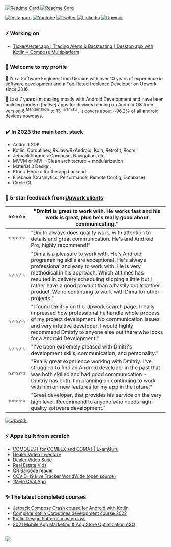    
<!-- ![Github stats](https://github-readme-stats.vercel.app/api?username=dmitriy-chernysh&theme=dracula&show_icons=true&count_private=true) -->

[![Readme Card](https://github-readme-stats.vercel.app/api/pin/?username=mobiledevpro&repo=Jetpack-Compose-ChatApp-Template&theme=dark)](https://github.com/mobiledevpro/Jetpack-Compose-ChatApp-Template)
[![Readme Card](https://github-readme-stats.vercel.app/api/pin/?username=mobiledevpro&repo=Android-Kotlin-MVVM-Template&theme=dark)](https://github.com/mobiledevpro/Android-Kotlin-MVVM-Template)

[![Instagram](https://img.shields.io/badge/-instagram-E4405F?logo=instagram&message=Behind+the+scenes+in+Storiesn&label=Behind+the+scenes+of+building+apps+on&style=flat-square&logoColor=white)](https://www.instagram.com/mobiledevpro/)
[![Youtube](https://img.shields.io/badge/-youtube-red?logo=youtube&message=Youtube&style=flat-square&label=Vids+on)](https://www.youtube.com/@mobiledevpro)
[![Twitter](https://img.shields.io/badge/-twitter-1DA1F2?logo=twitter&style=flat-square&logoColor=white&label=Build+in+public+on)](https://twitter.com/mobiledev_pro)
[![Linkedin](https://img.shields.io/badge/-linkedin-0A66C2?logo=linkedin&style=flat-square&logoColor=white&label=Connect+on)](https://www.linkedin.com/in/dmitriychernysh/)
[![Upwork](https://img.shields.io/badge/-upwork-brightgreen?logo=upwork&message=Upwork&label=Work+with+me+on&style=flat-square)](https://www.upwork.com/freelancers/~01fb21586ed544f07b)

## 
### :zap: Working on
- [TickerAlerter.app | Trading Alerts & Backtesting | Desktop app with Kotlin + Compose Multiplatform](https://www.instagram.com/tickeralerter.app/)
  
## 
### 👋 Welcome to my profile 
  
:small_blue_diamond: I'm a Software Engineer from Ukraine with over 10 years of experience in software development and a Top-Rated freelance Developer on Upwork since 2016.

:small_blue_diamond: Last 7 years I'm dealing mostly with Android Development and have been building modern [native] apps for devices running on Android OS from version 6 <sup>Marshmallow</sup> to 13 <sup>Tiramisu</sup> . It covers about ~96.2% of all android devices nowdays.

## 
### :heavy_check_mark: In 2023 the main tech. stack

* Android SDK.
* Kotlin, Coroutines, RxJava/RxAndroid, Koin, Retrofit, Room.
* Jetpack libraries: Compose, Navigation, etc.
* MVVM or MVI + Clean architecture + modularization
* Material 3 Design.
* Ktor + Heroku for the app backend.
* Firebase (Crashlytics, Performance, Remote Config, Database)
* Circle CI.

## 
### :star2: 5-star feedback from [Upwork clients](https://www.upwork.com/freelancers/~01fb21586ed544f07b)

|⭐️⭐️⭐️⭐️⭐️| "Dmitri is great to work with. He works fast and his work is great, plus he's really good about communicating." |
|---|---|
|⭐️⭐️⭐️⭐️⭐️|"Dmitri always does quality work, with attention to details and great communication. He's and Android Pro, highly recommend!"|
|⭐️⭐️⭐️⭐️⭐️|"Dima is a pleasure to work with. He's Android programming skills are exceptional. He's always professional and easy to work with. He is very methodical in his approach. Which at times has resulted in delivery scheduling slipping a little but I rather have a good product than a hastily put together product. We're continuing to work with Dima for other projects."|
|⭐️⭐️⭐️⭐️⭐️|"I found Dmitriy on the Upwork search page. I really impressed how professional he handle whole process of my project development. No communication issues and very intuitive developer. I would highly recommend Dmitriy to anyone else out there who looks for a Android Development."|
|⭐️⭐️⭐️⭐️⭐️|"I've been extremely pleased with Dmitri's development skills, communication, and personality."|
|⭐️⭐️⭐️⭐️⭐️|"Really great experience working with Dmitriy. I've struggled to find an Android developer in the past that was both skilled and had good communication - Dmitriy has both. I'm planning on continuing to work with him on new features for my app in the future."|
|⭐️⭐️⭐️⭐️⭐️|"Great developer, that provides his service on the very high level. Recommend to anyone who needs high-quality​ software development."|

[![Upwork](https://img.shields.io/badge/-upwork-brightgreen?logo=upwork&message=Upwork&label=Let's+build+your+next+app&style=flat-square)](https://www.upwork.com/freelancers/~01fb21586ed544f07b)

## 
### ⚡ Apps built from scratch
- [COMQUEST for COMLEX and COMAT | ExamGuru](https://play.google.com/store/apps/details?id=exam.comquest.test) 
- [Dealer Video Inventory](https://play.google.com/store/apps/details?id=com.lesa.videoinventory.stream.new)
- [Dealer Video Suite](https://play.google.com/store/apps/details?id=com.lesa.dealervideosuite)
- [Real Estate Vids](https://play.google.com/store/apps/details?id=com.lesa.realestate)
- [QR Barcode reader](https://play.google.com/store/apps/details?id=com.mobiledevpro.barcodescanner)
- [COVID-19 Live Tracker WorldWide (open source)](https://github.com/dmitriy-chernysh/covid-19-tracker-android)
- [1Myle Chat App](https://www.instagram.com/p/Bi42AwDBWUx/)

## 
### ✨ The latest completed courses
- [Jetpack Compose Crash course for Android with Kotlin](https://www.udemy.com/certificate/UC-fd31313c-b2e4-4009-8ea3-26a0a7761c17/)
- [Complete Kotlin Coroutines development course 2022](https://www.udemy.com/certificate/UC-6ceb0136-ec99-4c86-b92f-0e1cb863fa6b/)
- [Kotlin Design Patterns masterclass](https://www.udemy.com/certificate/UC-f07dbf54-1eee-4f12-9e31-70edfc2ef16b/)
- [2021 Mobile App Marketing & App Store Optimization ASO](https://www.udemy.com/certificate/UC-a468d1ac-81d0-4dcc-a21d-a04e65d140ac/)


## 
![](https://komarev.com/ghpvc/?username=dmitriy-chernysh&style=flat-square)

<!--
**dmitriy-chernysh/dmitriy-chernysh** is a ✨ _special_ ✨ repository because its `README.md` (this file) appears on your GitHub profile.

Here are some ideas to get you started:

- 🔭 I’m currently working on ...
- 🌱 I’m currently learning ...
- 👯 I’m looking to collaborate on ...
- 🤔 I’m looking for help with ...
- 💬 Ask me about ...
- 📫 How to reach me: ...
- 😄 Pronouns: ...
- ⚡ Fun fact: ...
-->
